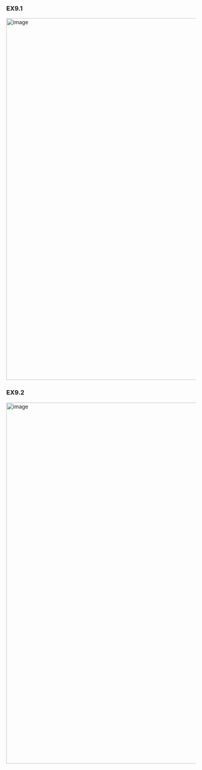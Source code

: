 ### EX9.1 ###

<img width="960" alt="image" src="https://github.com/Phetteepop/03376836-OOP-2566-Lab-03/assets/144197367/2417491b-d4d7-456d-a5cd-d605ee1f8f97">

### EX9.2 ###
<img width="958" alt="image" src="https://github.com/Phetteepop/03376836-OOP-2566-Lab-03/assets/144197367/f2c493a1-6f8a-4f65-b366-8af919dce01e">
